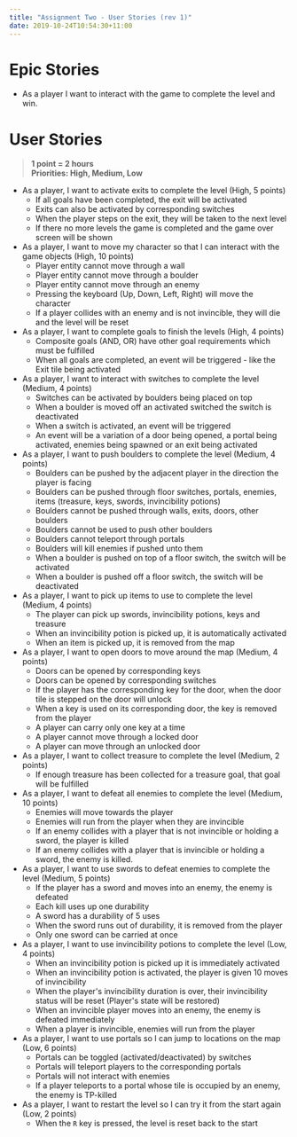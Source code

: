 ```yaml
---
title: "Assignment Two - User Stories (rev 1)"
date: 2019-10-24T10:54:30+11:00
---
```


# Epic Stories

- As a player I want to interact with the game to complete the level and win.

# User Stories

> **1 point = 2 hours**  
**Priorities: High, Medium, Low**

- As a player, I want to activate exits to complete the level (High, 5 points)
  - If all goals have been completed, the exit will be activated
  - Exits can also be activated by corresponding switches
  - When the player steps on the exit, they will be taken to the next level
  - If there no more levels the game is completed and the game over screen will be shown
- As a player, I want to move my character so that I can interact with the game objects (High, 10 points)
  - Player entity cannot move through a wall
  - Player entity cannot move through a boulder
  - Player entity cannot move through an enemy
  - Pressing the keyboard (Up, Down, Left, Right) will move the character
  - If a player collides with an enemy and is not invincible, they will die and the level will be reset
- As a player, I want to complete goals to finish the levels (High, 4 points)
  - Composite goals (AND, OR) have other goal requirements which must be fulfilled
  - When all goals are completed, an event will be triggered - like the Exit tile being activated
- As a player, I want to interact with switches to complete the level (Medium, 4 points)
  - Switches can be activated by boulders being placed on top
  - When a boulder is moved off an activated switched the switch is deactivated
  - When a switch is activated, an event will be triggered
  - An event will be a variation of a door being opened, a portal being activated, enemies being spawned or an exit being activated
- As a player, I want to push boulders to complete the level (Medium, 4 points)
  - Boulders can be pushed by the adjacent player in the direction the player is facing
  - Boulders can be pushed through floor switches, portals, enemies, items (treasure, keys, swords, invincibility potions)
  - Boulders cannot be pushed through walls, exits, doors, other boulders
  - Boulders cannot be used to push other boulders
  - Boulders cannot teleport through portals
  - Boulders will kill enemies if pushed unto them
  - When a boulder is pushed on top of a floor switch, the switch will be activated
  - When a boulder is pushed off a floor switch, the switch will be deactivated
- As a player, I want to pick up items to use to complete the level (Medium, 4 points)
  - The player can pick up swords, invincibility potions, keys and treasure
  - When an invincibility potion is picked up, it is automatically activated
  - When an item is picked up, it is removed from the map
- As a player, I want to open doors to move around the map (Medium, 4 points)
  - Doors can be opened by corresponding keys
  -  Doors can be opened by corresponding switches
  - If the player has the corresponding key for the door, when the door tile is stepped on the door will unlock
  - When a key is used on its corresponding door, the key is removed from the player
  - A player can carry only one key at a time
  - A player cannot move through a locked door
  - A player can move through an unlocked door
- As a player, I want to collect treasure to complete the level (Medium, 2 points)
  - If enough treasure has been collected for a treasure goal, that goal will be fulfilled
- As a player, I want to defeat all enemies to complete the level (Medium, 10 points)
  - Enemies will move towards the player
  - Enemies will run from the player when they are invincible
  - If an enemy collides with a player that is not invincible or holding a sword, the player is killed
  - If an enemy collides with a player that is invincible or holding a sword, the enemy is killed.
- As a player, I want to use swords to defeat enemies to complete the level (Medium, 5 points)
  - If the player has a sword and moves into an enemy, the enemy is defeated
  - Each kill uses up one durability
  - A sword has a durability of 5 uses
  - When the sword runs out of durability, it is removed from the player
  - Only one sword can be carried at once
- As a player, I want to use invincibility potions to complete the level (Low, 4 points)
  - When an invincibility potion is picked up it is immediately activated
  - When an invincibility potion is activated, the player is given 10 moves of invincibility
  - When the player's invincibility duration is over, their invincibility status will be reset (Player's state will be restored)
  - When an invincible player moves into an enemy, the enemy is defeated immediately
  - When a player is invincible, enemies will run from the player
- As a player, I want to use portals so I can jump to locations on the map (Low, 6 points)
  - Portals can be toggled (activated/deactivated) by switches
  - Portals will teleport players to the corresponding portals
  - Portals will not interact with enemies
  - If a player teleports to a portal whose tile is occupied by an enemy, the enemy is TP-killed
- As a player, I want to restart the level so I can try it from the start again (Low, 2 points)
  - When the `R` key is pressed, the level is reset back to the start